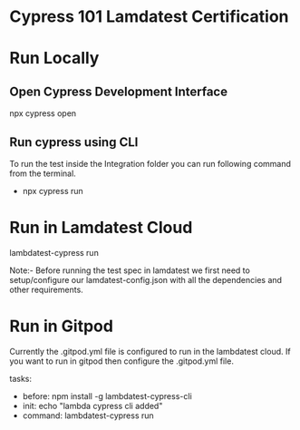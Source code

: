 # Cypress 101 Lamdatest Certification

# Run Locally

## Open Cypress Development Interface

npx cypress open

## Run cypress using CLI

To run the test inside the Integration folder you can run following command from the terminal.

- npx cypress run

# Run in Lamdatest Cloud

lambdatest-cypress run

Note:- Before running the test spec in lamdatest we first need to setup/configure our lamdatest-config.json with all the dependencies and other requirements.

# Run in Gitpod

Currently the .gitpod.yml file is configured to run in the lambdatest cloud. If you want to run in gitpod then configure the .gitpod.yml file.

tasks:

- before: npm install -g lambdatest-cypress-cli
- init: echo "lambda cypress cli added"
- command: lambdatest-cypress run
